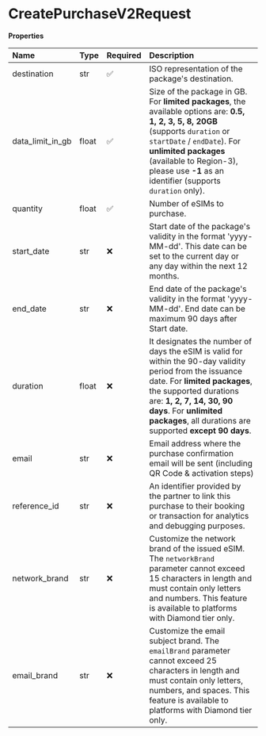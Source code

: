 # CreatePurchaseV2Request

**Properties**

| Name             | Type  | Required | Description                                                                                                                                                                                                                                                                       |
| :--------------- | :---- | :------- | :-------------------------------------------------------------------------------------------------------------------------------------------------------------------------------------------------------------------------------------------------------------------------------- |
| destination      | str   | ✅       | ISO representation of the package's destination.                                                                                                                                                                                                                                  |
| data_limit_in_gb | float | ✅       | Size of the package in GB. For **limited packages**, the available options are: **0.5, 1, 2, 3, 5, 8, 20GB** (supports `duration` or `startDate` / `endDate`). For **unlimited packages** (available to Region-3), please use **-1** as an identifier (supports `duration` only). |
| quantity         | float | ✅       | Number of eSIMs to purchase.                                                                                                                                                                                                                                                      |
| start_date       | str   | ❌       | Start date of the package's validity in the format 'yyyy-MM-dd'. This date can be set to the current day or any day within the next 12 months.                                                                                                                                    |
| end_date         | str   | ❌       | End date of the package's validity in the format 'yyyy-MM-dd'. End date can be maximum 90 days after Start date.                                                                                                                                                                  |
| duration         | float | ❌       | It designates the number of days the eSIM is valid for within the 90-day validity period from the issuance date. For **limited packages**, the supported durations are: **1, 2, 7, 14, 30, 90 days**. For **unlimited packages**, all durations are supported **except 90 days**. |
| email            | str   | ❌       | Email address where the purchase confirmation email will be sent (including QR Code & activation steps)                                                                                                                                                                           |
| reference_id     | str   | ❌       | An identifier provided by the partner to link this purchase to their booking or transaction for analytics and debugging purposes.                                                                                                                                                 |
| network_brand    | str   | ❌       | Customize the network brand of the issued eSIM. The `networkBrand` parameter cannot exceed 15 characters in length and must contain only letters and numbers. This feature is available to platforms with Diamond tier only.                                                      |
| email_brand      | str   | ❌       | Customize the email subject brand. The `emailBrand` parameter cannot exceed 25 characters in length and must contain only letters, numbers, and spaces. This feature is available to platforms with Diamond tier only.                                                            |
